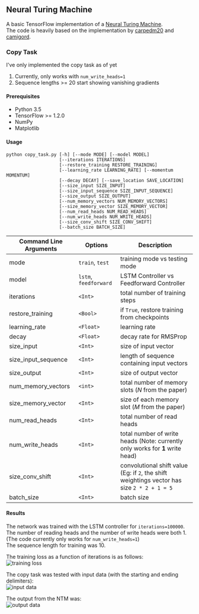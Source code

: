 ## Neural Turing Machine

A basic TensorFlow implementation of a [Neural Turing Machine](https://arxiv.org/abs/1410.5401).  
The code is heavily based on the implementation by [carpedm20](https://github.com/carpedm20/NTM-tensorflow) and [camigord](https://github.com/camigord/Neural-Turing-Machine).



### Copy Task
I've only implemented the copy task as of yet  
1. Currently, only works with `num_write_heads=1`  
2. Sequence lengths >= 20 start showing vanishing gradients

#### Prerequisites
* Python 3.5
* TensorFlow >= 1.2.0
* NumPy
* Matplotlib

#### Usage
~~~~
python copy_task.py [-h] [--mode MODE] [--model MODEL]
                    [--iterations ITERATIONS]
                    [--restore_training RESTORE_TRAINING]
                    [--learning_rate LEARNING_RATE] [--momentum MOMENTUM]
                    [--decay DECAY] [--save_location SAVE_LOCATION]
                    [--size_input SIZE_INPUT]
                    [--size_input_sequence SIZE_INPUT_SEQUENCE]
                    [--size_output SIZE_OUTPUT]
                    [--num_memory_vectors NUM_MEMORY_VECTORS]
                    [--size_memory_vector SIZE_MEMORY_VECTOR]
                    [--num_read_heads NUM_READ_HEADS]
                    [--num_write_heads NUM_WRITE_HEADS]
                    [--size_conv_shift SIZE_CONV_SHIFT]
                    [--batch_size BATCH_SIZE]
~~~~
| Command Line Arguments | Options                  | Description |
| ---------------------- | ------------------------ | ----------- |
| mode                   | `train`, `test`          | training mode vs testing mode |
| model                  | `lstm`, `feedforward`    | LSTM Controller vs Feedforward Controller | 
| iterations             | `<Int>`                  | total number of training steps |
| restore_training       | `<Bool>`                 | if `True`, restore training from checkpoints |
| learning_rate          | `<Float>`                | learning rate |
| decay                  | `<Float>`                | decay rate for RMSProp |
| size_input             | `<Int>`                  | size of input vector |
| size_input_sequence    | `<Int>`                  | length of sequence containing input vectors |
| size_output            | `<Int>`                  | size of output vector |
| num_memory_vectors     | `<int>`                  | total number of memory slots (*N* from the paper)
| size_memory_vector     | `<Int>`                  | size of each memory slot (*M* from the paper)
| num_read_heads         | `<Int>`                  | total number of read heads |
| num_write_heads        | `<Int>`                  | total number of write heads (Note: currently only works for **1** write head) |
| size_conv_shift        | `<Int>`                  | convolutional shift value (Eg: if `2`, the shift weightings vector has size `2 * 2 + 1 = 5` |
| batch_size             | `<Int>`                  | batch size |

#### Results
The network was trained with the LSTM controller for `iterations=100000`.  
The number of reading heads and the number of write heads were both 1. (The code currently only works for `num_write_heads=1`)  
The sequence length for training was 10.
  
The training loss as a function of iterations is as follows:  
![training loss](https://github.com/kelaaditya/machine-learning-algorithms/blob/master/neural_turing_machine/data/training_loss.png)


The copy task was tested with input data (with the starting and ending delimiters):  
![input data](https://github.com/kelaaditya/machine-learning-algorithms/blob/master/neural_turing_machine/data/input_data.png)

The output from the NTM was:  
![output data](https://github.com/kelaaditya/machine-learning-algorithms/blob/master/neural_turing_machine/data/ntm_output.png)






